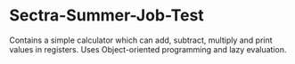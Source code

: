 # Sectra-Summer-Job-Test
Contains a simple calculator which can add, subtract, multiply and print values in registers. Uses Object-oriented programming and lazy evaluation.
